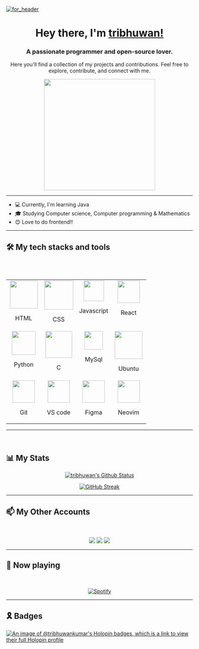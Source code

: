 [![for_header](https://github.com/tribhuwan-kumar/tribhuwan-kumar/assets/118052427/2282e321-3df3-4326-8ac8-822e4448a784)](https://tribhuwan.me)

<div align="center">

# Hey there, I'm [tribhuwan!](https://github.com/tribhuwan-kumar)

</div>


<div align="center">

### A passionate programmer and open-source lover. 
Here you'll find a collection of my projects and contributions. Feel free to explore, contribute, and connect   with me.

</div>

<div align="center">

<img src="https://github.com/tribhuwan-kumar/tribhuwan-kumar/assets/118052427/0ab9e775-4ba0-4a96-8516-c3b136328b75" width="300px">

</div>
<hr>
<div align="left">

- 💻 Currently, I'm learning Java
- 🎓 Studying Computer science, Computer programming & Mathematics
- 😊 Love to do frontend!!
 
</div>
<hr>

## 🛠️ My tech stacks and tools 
<br>
<table align="center">
  <tbody>
    <tr valign="top">
      <td width="25%" align="center">
        <img height="75px" src="https://cdn.svgporn.com/logos/html-5.svg">
        <p align="bottom"> HTML</p>
      </td>
      <td width="25%" align="center">
        <img height="78px" src="https://cdn.svgporn.com/logos/css-3.svg">
        <p align="bottom"> CSS</p>
      </td>
      <td width="25%" align="center">
        <img height="55px" src="https://cdn.svgporn.com/logos/javascript.svg">
        <p align="bottom"> Javascript</p>
      </td>
      <td width="25%" align="center">
        <img height="60px" src="https://cdn4.iconfinder.com/data/icons/logos-3/600/React.js_logo-512.png">
        <p align="bottom"> React</p>
      </td>
      <br>
    </tr>
    <tr valign="top">
      <td width="25%" align="center">
        <img height="64px" src="https://cdn4.iconfinder.com/data/icons/logos-and-brands/512/267_Python_logo-128.png">
        <p align="bottom"> Python</p>
      </td>
      <td width="25%" align="center">
        <img height="72px" src="https://upload.wikimedia.org/wikipedia/commons/1/18/C_Programming_Language.svg">
        <p align="bottom"> C</p>
      </td>
      <td width="25%" align="center">
        <img height="50px" src="https://upload.wikimedia.org/wikipedia/commons/0/0a/MySQL_textlogo.svg">
        <p align="bottom"> MySql</p>
      </td>
     <td width="25%" align="center">
        <img height="75px" src="https://github.com/tribhuwan-kumar/tribhuwan-kumar/assets/118052427/8aa83ab2-44ed-4f68-b4b7-0cdd6d5d58e6">
        <p align="bottom"> Ubuntu</p>
     </td>
    </tr>
    <tr valign="top">
          <td width="25%" align="center">
        <img height="60px" src="https://cdn.svgporn.com/logos/git-icon.svg">
        <p align="bottom"> Git</p>
      </td>
      <td width="25%" align="center">
        <img height="60px" src="https://upload.wikimedia.org/wikipedia/commons/9/9a/Visual_Studio_Code_1.35_icon.svg">
        <p align="bottom"> VS code</p>
      </td> 
      <td width="25%" align="center">
        <img height="60px" src="https://upload.wikimedia.org/wikipedia/commons/3/33/Figma-logo.svg">
        <p align="bottom"> Figma</p>
      </td>
      <td width="25%" align="center">
        <img height="60px" src="https://upload.wikimedia.org/wikipedia/commons/3/3a/Neovim-mark.svg">
        <p align="bottom"> Neovim</p>
      </td>
    </tr>
  </tbody>
</table>
<hr>
<br>


## 📊 My Stats
<div align = "center">

[![tribhuwan's Github Status](https://github-readme-stats.vercel.app/api?username=tribhuwan-kumar&show_icons=true&title_color=bd3ef8&icon_color=F9826C&text_color=E6EDF3&bg_color=0D1117&hide_border=true)](https://tribhuwan.me/)

</div>

<div align= "center">
 
 [![GitHub Streak](https://github-readme-streak-stats-silk-tau.vercel.app?user=tribhuwan-kumar&currStreakNum=ac4ed8&fire=red&sideLabels=c64aff&date_format=[Y.]n.j&theme=dark&ring=ff6c53&currStreakLabel=E04173&card_width=470&background=0D1117&hide_border=true)](https://tribhuwan.me/)

</div>

<hr>

<div>

## 📫 My Other Accounts
<br>
<p align="center">
<a href="https://www.linkedin.com/in/tribhuwan-kumar-7b6049289/"><img src="https://img.shields.io/badge/linkedin-%238500c2.svg?&style=for-the-badge&logo=linkedin&logoColor=white"></a>
<a href="https://instagram.com/tribhuwan.1"><img src="https://img.shields.io/badge/instagram-%23E4405F.svg?&style=for-the-badge&logo=instagram&logoColor=white"></a>
<a href="https://twitter.com/tribhuwan_1"><img src="https://img.shields.io/badge/twitter-%238500c2.svg?&style=for-the-badge&logo=twitter&logoColor=white"></a>
</p>

</div>

<hr>

## 🎵 Now playing

<br>

<div align= "center">
 
[![Spotify](https://spotify-readme-six-beta.vercel.app/api?theme=dark&rainbow=true&scan=true)](https://open.spotify.com/user/31q65pv2oibyco762iasacndfgeq)

</div>

<hr>

## 🎗️ Badges
[![An image of @tribhuwankumar's Holopin badges, which is a link to view their full Holopin profile](https://holopin.me/tribhuwankumar)](https://holopin.io/@tribhuwankumar)


